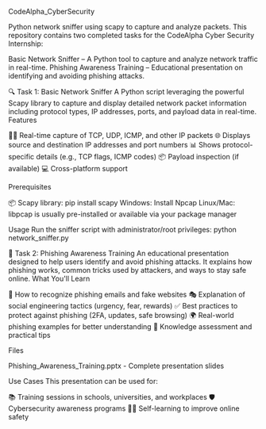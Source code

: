 CodeAlpha_CyberSecurity




Python network sniffer using scapy to capture and analyze packets.
This repository contains two completed tasks for the CodeAlpha Cyber Security Internship:

Basic Network Sniffer – A Python tool to capture and analyze network traffic in real-time.
Phishing Awareness Training – Educational presentation on identifying and avoiding phishing attacks.


🔍 Task 1: Basic Network Sniffer
A Python script leveraging the powerful Scapy library to capture and display detailed network packet information including protocol types, IP addresses, ports, and payload data in real-time.
Features

🕵️‍♂️ Real-time capture of TCP, UDP, ICMP, and other IP packets
🌐 Displays source and destination IP addresses and port numbers
📊 Shows protocol-specific details (e.g., TCP flags, ICMP codes)
📦 Payload inspection (if available)
💻 Cross-platform support

Prerequisites

📦 Scapy library: pip install scapy
Windows: Install Npcap
Linux/Mac: libpcap is usually pre-installed or available via your package manager

Usage
Run the sniffer script with administrator/root privileges:
python network_sniffer.py



📧 Task 2: Phishing Awareness Training
An educational presentation designed to help users identify and avoid phishing attacks. It explains how phishing works, common tricks used by attackers, and ways to stay safe online.
What You'll Learn

🔎 How to recognize phishing emails and fake websites
🎭 Explanation of social engineering tactics (urgency, fear, rewards)
✅ Best practices to protect against phishing (2FA, updates, safe browsing)
🌍 Real-world phishing examples for better understanding
📝 Knowledge assessment and practical tips


Files

Phishing_Awareness_Training.pptx - Complete presentation slides

Use Cases
This presentation can be used for:

📚 Training sessions in schools, universities, and workplaces
🛡️ Cybersecurity awareness programs
👨‍💻 Self-learning to improve online safety





